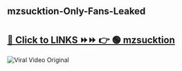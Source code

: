 
 ## mzsucktion-Only-Fans-Leaked

# <h2><a href="https://clipsfans.com/mzsucktion&ref=git">🔗 Click to LINKS ⏩⏩ 👉 🟢 mzsucktion </a></h2>

<a href="https://clipsfans.com/mzsucktion&ref=git" rel="nofollow" data-target="animated-image.originalLink"><img src="https://i.ibb.co.com/xMMVF88/686577567.gif" alt="Viral Video Original" style="max-width: 100%; display: inline-block;" data-target="animated-image.originalImage"></a>
